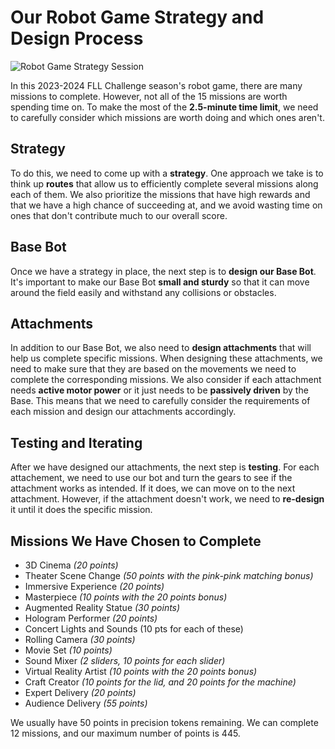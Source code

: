 # Our Robot Game Strategy and Design Process

![Robot Game Strategy Session](Media/Images/Robot-Game-Strategy-Session.jpg)

In this 2023-2024 FLL Challenge season's robot game, there are many missions to complete. However, not all of the 15 missions are worth spending time on. To make the most of the __2.5-minute time limit__, we need to carefully consider which missions are worth doing and which ones aren't.

## Strategy

To do this, we need to come up with a __strategy__. One approach we take is to think up __routes__ that allow us to efficiently complete several missions along each of them. We also prioritize the missions that have high rewards and that we have a high chance of succeeding at, and we avoid wasting time on ones that don't contribute much to our overall score.

## Base Bot

Once we have a strategy in place, the next step is to __design our Base Bot__. It's important to make our Base Bot __small and sturdy__ so that it can move around the field easily and withstand any collisions or obstacles.

## Attachments

In addition to our Base Bot, we also need to __design attachments__ that will help us complete specific missions. When designing these attachments, we need to make sure that they are based on the movements we need to complete the corresponding missions. We also consider if each attachment needs __active motor power__ or it just needs to be __passively driven__ by the Base. This means that we need to carefully consider the requirements of each mission and design our attachments accordingly.

## Testing and Iterating

After we have designed our attachments, the next step is __testing__. For each attachement, we need to use our bot and turn the gears to see if the attachment works as intended. If it does, we can move on to the next attachment. However, if the attachment doesn't work, we need to __re-design__ it until it does the specific mission.

## Missions We Have Chosen to Complete

* 3D Cinema _(20 points)_
* Theater Scene Change _(50 points with the pink-pink matching bonus)_
* Immersive Experience _(20 points)_
* Masterpiece _(10 points with the 20 points bonus)_
* Augmented Reality Statue _(30 points)_
* Hologram Performer _(20 points)_
* Concert Lights and Sounds (10 pts for each of these)
* Rolling Camera _(30 points)_
* Movie Set _(10 points)_
* Sound Mixer _(2 sliders, 10 points for each slider)_
* Virtual Reality Artist _(10 points with the 20 points bonus)_
* Craft Creator _(10 points for the lid, and 20 points for the machine)_
* Expert Delivery _(20 points)_
* Audience Delivery _(55 points)_

We usually have 50 points in precision tokens remaining. We can complete 12 missions, and our maximum number of points is 445.

